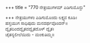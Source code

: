 +++
title = "770 ನೇತ್ರಯುಗಳಮ್ ಪಿಡಿಗುಮೊನ್ದು"

+++
ನೇತ್ರಯುಗಳಂ ಪಿಡಿಗುಮೊಂದು ಲಕ್ಷ್ಯವ ಕೂಡಿ।  
ಹಸ್ತಯುಗ ಸಾಧಿಪುದು ಮನದರ್ಥವೊಂದನ್॥  
ದ್ವೈತದಿಂದದ್ವೈತವದ್ವೈತದೊಳ್ ದ್ವೈತ।  
ಚೈತನ್ಯಲೀಲೆಯಿದು - ಮಂಕುತಿಮ್ಮ॥  
